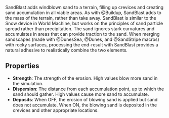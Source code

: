 SandBlast adds windblown sand to a terrain, filling up crevices and creating sand accumulation in all viable areas. As with @Buildup, SandBlast adds to the mass of the terrain, rather than take away. SandBlast is similar to the Snow device in World Machine, but works on the principles of sand particle spread rather than precipitation. The sand ignores stark curvatures and accumulates in areas that can provide traction to the sand. When merging sandscapes (made with @DunesSea, @Dunes, and @SandStripe macros) with rocky surfaces, processing the end-result with SandBlast provides a natural adhesive to realistically combine the two elements.

## Properties

- **Strength**: The strength of the erosion. High values blow more sand in the simulation.
- **Dispersion**: The distance from each accumulation point, up to which the sand should gather. High values cause more sand to accumulate.
- **Deposits**: When OFF, the erosion of blowing sand is applied but sand does not accumulate. When ON, the blowing sand is deposited in the crevices and other appropriate locations. 
